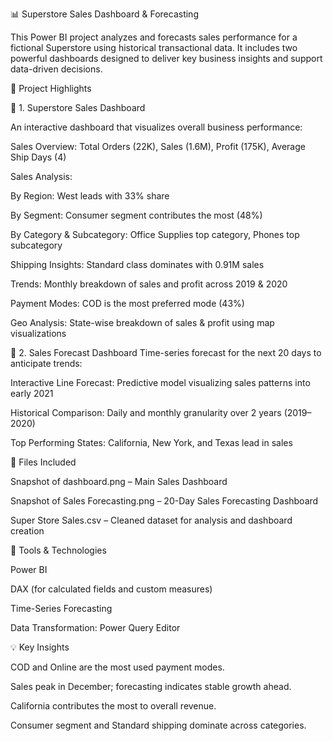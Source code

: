 📊 Superstore Sales Dashboard & Forecasting

  This Power BI project analyzes and forecasts sales performance for a fictional Superstore using historical transactional data. It includes two powerful dashboards designed   to deliver key business insights and support data-driven decisions.

🚀 Project Highlights

  🧩 1. Superstore Sales Dashboard
  
  An interactive dashboard that visualizes overall business performance:

  Sales Overview: Total Orders (22K), Sales (1.6M), Profit (175K), Average Ship Days (4)

  Sales Analysis:

  By Region: West leads with 33% share

  By Segment: Consumer segment contributes the most (48%)

  By Category & Subcategory: Office Supplies top category, Phones top subcategory

  Shipping Insights: Standard class dominates with 0.91M sales

  Trends: Monthly breakdown of sales and profit across 2019 & 2020

  Payment Modes: COD is the most preferred mode (43%)

  Geo Analysis: State-wise breakdown of sales & profit using map visualizations

  🔮 2. Sales Forecast Dashboard
  Time-series forecast for the next 20 days to anticipate trends:

  Interactive Line Forecast: Predictive model visualizing sales patterns into early 2021

  Historical Comparison: Daily and monthly granularity over 2 years (2019–2020)

  Top Performing States: California, New York, and Texas lead in sales

📂 Files Included

  Snapshot of dashboard.png – Main Sales Dashboard

  Snapshot of Sales Forecasting.png – 20-Day Sales Forecasting Dashboard

  Super Store Sales.csv – Cleaned dataset for analysis and dashboard creation

📌 Tools & Technologies

  Power BI

  DAX (for calculated fields and custom measures)

  Time-Series Forecasting

  Data Transformation: Power Query Editor

💡 Key Insights

  COD and Online are the most used payment modes.

  Sales peak in December; forecasting indicates stable growth ahead.

  California contributes the most to overall revenue.

  Consumer segment and Standard shipping dominate across categories.
